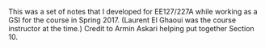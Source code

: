 This was a set of notes that I developed for EE127/227A while working as a GSI for the course in Spring 2017. (Laurent El Ghaoui was the course instructor at the time.) Credit to Armin Askari helping put together Section 10. 
